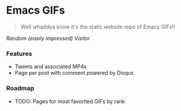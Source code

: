 # Emacs GIFs

> Well whaddya know it's the static website repo of Emacs GIFs!!

_Random (easily impressed) Visitor_

### Features

- Tweets and associated MP4s
- Page per post with comment powered by Disqus

### Roadmap

- TODO: Pages for most favorited GIFs by rank
